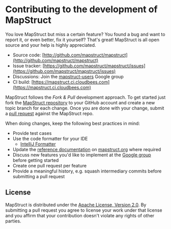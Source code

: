# Contributing to the development of MapStruct

You love MapStruct but miss a certain feature? You found a bug and want to report it, or even better, fix it yourself? That's great! MapStruct is all open source and your help is highly appreciated.

* Source code: [http://github.com/mapstruct/mapstruct](http://github.com/mapstruct/mapstruct)
* Issue tracker: [https://github.com/mapstruct/mapstruct/issues](https://github.com/mapstruct/mapstruct/issues)
* Discussions: Join the [mapstruct-users](https://groups.google.com/forum/?fromgroups#!forum/mapstruct-users) Google group
* CI build: [https://mapstruct.ci.cloudbees.com](https://mapstruct.ci.cloudbees.com)

MapStruct follows the _Fork & Pull_ development approach. To get started just fork the [MapStruct repository](http://github.com/mapstruct/mapstruct) to your GitHub account and create a new topic branch for each change. Once you are done with your change, submit a [pull request](https://help.github.com/articles/using-pull-requests) against the MapStruct repo.

When doing changes, keep the following best practices in mind:

* Provide test cases
* Use the code formatter for your IDE
  * [IntelliJ Formatter](https://github.com/mapstruct/mapstruct/blob/master/etc/mapstruct.xml)
* Update the [reference documentation](mapstruct.org/documentation) on [mapstruct.org](mapstruct.org) where required
* Discuss new features you'd like to implement at the [Google group](https://groups.google.com/forum/?fromgroups#!forum/mapstruct-users) before getting started
* Create one pull request per feature
* Provide a meaningful history, e.g. squash intermediary commits before submitting a pull request

## License

MapStruct is distributed under the [Apache License, Version 2.0](http://www.apache.org/licenses/LICENSE-2.0.html). By submitting a pull request you agree to license your work under that license and you affirm that your contribution doesn't violate any rights of other parties.
